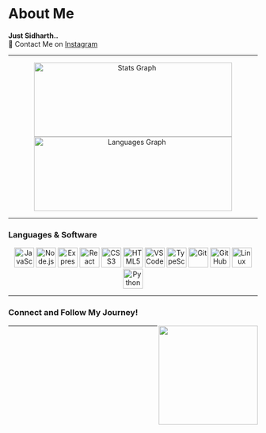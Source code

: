 <img src="https://camo.githubusercontent.com/82291b0fe831bfc6781e07fc5090cbd0a8b912bb8b8d4fec0696c881834f81ac/68747470733a2f2f70726f626f742e6d656469612f394575424971676170492e676966" width="800" height="3">

# About Me

**Just Sidharth..**  
📩 Contact Me on [Instagram](https://www.instagram.com/sidhart_h69)

---

<div align="center">
  <img src="https://github-readme-stats.vercel.app/api?username=SIDDHU123M&show_icons=true&include_all_commits=true&count_private=true&theme=dracula&hide_border=false&order=1" width="400" height="150" alt="Stats Graph" />
  <img src="https://github-readme-stats.vercel.app/api/top-langs?username=SIDDHU123M&layout=compact&card_width=320&langs_count=5&theme=dracula&hide_border=false&order=2" width="400" height="150" alt="Languages Graph" />
</div>

---

### Languages & Software

<div align="center">
  <img src="https://cdn.jsdelivr.net/gh/devicons/devicon/icons/javascript/javascript-original.svg" width="40" height="40" alt="JavaScript" />
  <img src="https://cdn.jsdelivr.net/gh/devicons/devicon@latest/icons/nodejs/nodejs-plain-wordmark.svg" width="40" height="40" alt="Node.js" />
  <img src="https://cdn.jsdelivr.net/gh/devicons/devicon@latest/icons/express/express-original.svg" width="40" height="40" alt="Express" />
  <img src="https://cdn.jsdelivr.net/gh/devicons/devicon/icons/react/react-original.svg" width="40" height="40" alt="React" />
  <img src="https://cdn.jsdelivr.net/gh/devicons/devicon/icons/css3/css3-original.svg" width="40" height="40" alt="CSS3" />
  <img src="https://cdn.jsdelivr.net/gh/devicons/devicon/icons/html5/html5-original.svg" width="40" height="40" alt="HTML5" />
  <img src="https://cdn.jsdelivr.net/gh/devicons/devicon/icons/vscode/vscode-original.svg" width="40" height="40" alt="VSCode" />
  <img src="https://cdn.jsdelivr.net/gh/devicons/devicon@latest/icons/typescript/typescript-plain.svg" width="40" height="40" alt="TypeScript" />
  <img src="https://cdn.jsdelivr.net/gh/devicons/devicon@latest/icons/git/git-plain-wordmark.svg" width="40" height="40" alt="Git" />
  <img src="https://cdn.jsdelivr.net/gh/devicons/devicon@latest/icons/github/github-original-wordmark.svg" width="40" height="40" alt="GitHub" />
  <img src="https://cdn.jsdelivr.net/gh/devicons/devicon@latest/icons/linux/linux-original.svg" width="40" height="40" alt="Linux" />
  <img src="https://cdn.jsdelivr.net/gh/devicons/devicon@latest/icons/python/python-original-wordmark.svg" width="40" height="40" alt="Python" />
</div>

---

### Connect and Follow My Journey!

<div align="center">
  <img align="right" width="200" height="200" src="https://media.tenor.com/kJuDMXGW8awAAAAi/pokemon-gengar.gif" />
</div>

---
